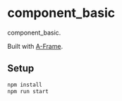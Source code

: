 # component_basic

component_basic.

Built with [A-Frame](https://aframe.io).

## Setup

```sh
npm install
npm run start
```
